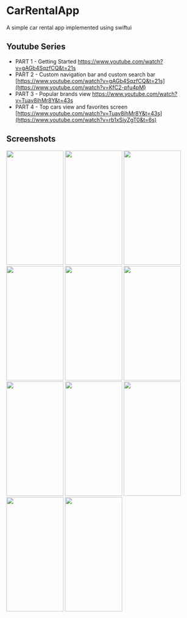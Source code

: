 # CarRentalApp
A simple car rental app implemented using swiftui
## Youtube Series
* PART 1 - Getting Started https://www.youtube.com/watch?v=gAGb4SqzfCQ&t=21s
* PART 2 - Custom navigation bar and custom search bar [https://www.youtube.com/watch?v=gAGb4SqzfCQ&t=21s](https://www.youtube.com/watch?v=KfC2-pfu4pM)
* PART 3 - Popular brands view https://www.youtube.com/watch?v=Tuav8ihMr8Y&t=43s
* PART 4 - Top cars view and favorites screen [https://www.youtube.com/watch?v=Tuav8ihMr8Y&t=43s](https://www.youtube.com/watch?v=rb1xSiyZgT0&t=6s)
## Screenshots
<Img width=150 height=300 src="https://github.com/omarthamri/CarRentalApp/assets/39087448/95ea3eec-64e6-4404-b61b-c80078b0d96e"> <Img width=150 height=300 src="https://github.com/omarthamri/CarRentalApp/assets/39087448/16353536-4848-4e0f-a328-e121622c6a2a"> <Img width=150 height=300 src="https://github.com/omarthamri/CarRentalApp/assets/39087448/909026ee-9a4e-4717-aca4-5e2192e13031"> <Img width=150 height=300 src="https://github.com/omarthamri/CarRentalApp/assets/39087448/b6e5fddb-d720-4e22-9e32-b6aead1d4ba6"> <Img width=150 height=300 src="https://github.com/omarthamri/CarRentalApp/assets/39087448/14f54a4d-bce9-47da-9886-000b312e0b78"> <Img width=150 height=300 src="https://github.com/omarthamri/CarRentalApp/assets/39087448/6c65dc8a-a25a-4ae7-b4d9-ceb2860fc592"> <Img width=150 height=300 src="https://github.com/omarthamri/CarRentalApp/assets/39087448/d0f70f4b-0c42-47e1-b82d-43c2bf8ee63c"> <Img width=150 height=300 src="https://github.com/omarthamri/CarRentalApp/assets/39087448/aff386a5-0962-4376-b710-53f7948726d1"> <Img width=150 height=300 src="https://github.com/omarthamri/CarRentalApp/assets/39087448/281dc1b6-6813-4494-9949-08ed6812b5a6"> <Img width=150 height=300 src="https://github.com/omarthamri/CarRentalApp/assets/39087448/f7a9de41-07f4-476b-83f7-f44469241f3c"> <Img width=150 height=300 src="https://github.com/omarthamri/CarRentalApp/assets/39087448/e51c1664-7abb-4c85-9f38-ac385ed694ff"> 
